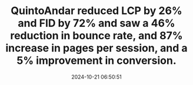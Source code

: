 ---
layout: post
title:  "QuintoAndar reduced LCP by 26% and FID by 72% and saw a 46% reduction in bounce rate, and 87% increase in pages per session, and a 5% improvement in conversion."
storySource: "https://web.dev/case-studies/quintoandar"
date:   2024-10-21 06:50:51
tags:
 - bounce rate
 - conversions
 - conversion rate
 - engagement
 - LCP
 - FID
 - core web vitals
 - "2021"
---